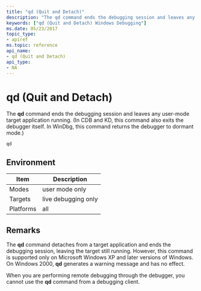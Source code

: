 ```yaml
---
title: "qd (Quit and Detach)"
description: "The qd command ends the debugging session and leaves any user-mode target application running."
keywords: ["qd (Quit and Detach) Windows Debugging"]
ms.date: 05/23/2017
topic_type:
- apiref
ms.topic: reference
api_name:
- qd (Quit and Detach)
api_type:
- NA
---
```


# qd (Quit and Detach)


The **qd** command ends the debugging session and leaves any user-mode target application running. (In CDB and KD, this command also exits the debugger itself. In WinDbg, this command returns the debugger to dormant mode.)

```dbgcmd
qd 
```

## <span id="ddk_cmd_quit_and_detach_dbg"></span><span id="DDK_CMD_QUIT_AND_DETACH_DBG"></span>


## Environment

|  Item  | Description          |
|--------|----------------------|
|Modes | user mode only |
|Targets | live debugging only |
|Platforms | all  |
 

## Remarks

The **qd** command detaches from a target application and ends the debugging session, leaving the target still running. However, this command is supported only on Microsoft Windows XP and later versions of Windows. On Windows 2000, **qd** generates a warning message and has no effect.

When you are performing remote debugging through the debugger, you cannot use the **qd** command from a debugging client.

